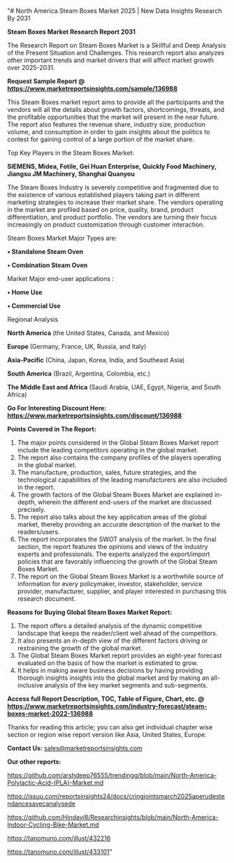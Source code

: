 "# North America Steam Boxes Market 2025 | New Data Insights Research By 2031

<strong>Steam Boxes Market Research Report 2031</strong>

The Research Report on Steam Boxes Market is a Skillful and Deep Analysis of the Present Situation and Challenges. This research report also analyzes other important trends and market drivers that will affect market growth over 2025-2031.

<strong>Request Sample Report @ <a href=https://www.marketreportsinsights.com/sample/136988>https://www.marketreportsinsights.com/sample/136988</a></strong>

This Steam Boxes market report aims to provide all the participants and the vendors will all the details about growth factors, shortcomings, threats, and the profitable opportunities that the market will present in the near future. The report also features the revenue share, industry size, production volume, and consumption in order to gain insights about the politics to contest for gaining control of a large portion of the market share.

Top Key Players in the Steam Boxes Market:

<strong>SIEMENS, Midea, Fotile, Gei Huan Enterprise, Quickly Food Machinery, Jiangsu JM Machinery, Shanghai Quanyou</strong>

The Steam Boxes Industry is severely competitive and fragmented due to the existence of various established players taking part in different marketing strategies to increase their market share. The vendors operating in the market are profiled based on price, quality, brand, product differentiation, and product portfolio. The vendors are turning their focus increasingly on product customization through customer interaction.

Steam Boxes Market Major Types are:

<strong>• Standalone Steam Oven

• Combination Steam Oven</strong>

Market Major end-user applications :

<strong>• Home Use

• Commercial Use</strong>

Regional Analysis

</u><strong><b>North America</b></strong> (the United States, Canada, and Mexico)

<strong><b>Europe </b></strong>(Germany, France, UK, Russia, and Italy)

<strong><b>Asia-Pacific</b></strong> (China, Japan, Korea, India, and Southeast Asia)

<strong><b>South America</b></strong> (Brazil, Argentina, Colombia, etc.)

<strong><b>The Middle East and Africa</b></strong> (Saudi Arabia, UAE, Egypt, Nigeria, and South Africa)

<strong>Go For Interesting Discount Here: <a href=https://www.marketreportsinsights.com/discount/136988>https://www.marketreportsinsights.com/discount/136988</a></strong>

<strong>Points Covered in The Report:</strong>
<ol>
  <li>The major points considered in the Global Steam Boxes Market report include the leading competitors operating in the global market.</li>
  <li>The report also contains the company profiles of the players operating in the global market.</li>
  <li>The manufacture, production, sales, future strategies, and the technological capabilities of the leading manufacturers are also included in the report.</li>
  <li>The growth factors of the Global Steam Boxes Market are explained in-depth, wherein the different end-users of the market are discussed precisely.</li>
  <li>The report also talks about the key application areas of the global market, thereby providing an accurate description of the market to the readers/users.</li>
  <li>The report incorporates the SWOT analysis of the market. In the final section, the report features the opinions and views of the industry experts and professionals. The experts analyzed the export/import policies that are favorably influencing the growth of the Global Steam Boxes Market.</li>
  <li>The report on the Global Steam Boxes Market is a worthwhile source of information for every policymaker, investor, stakeholder, service provider, manufacturer, supplier, and player interested in purchasing this research document.</li>
</ol>
<strong>Reasons for Buying Global Steam Boxes Market Report:</strong>

<ol>
  <li>The report offers a detailed analysis of the dynamic competitive landscape that keeps the reader/client well ahead of the competitors.</li>
  <li>It also presents an in-depth view of the different factors driving or restraining the growth of the global market.</li>
  <li>The Global Steam Boxes Market report provides an eight-year forecast evaluated on the basis of how the market is estimated to grow.</li>
  <li>It helps in making aware business decisions by having providing thorough insights insights into the global market and by making an all-inclusive analysis of the key market segments and sub-segments.</li>
</ol>
<strong>Access full Report Description, TOC, Table of Figure, Chart, etc. @ <a href=https://www.marketreportsinsights.com/industry-forecast/steam-boxes-market-2022-136988>https://www.marketreportsinsights.com/industry-forecast/steam-boxes-market-2022-136988</a></strong>


Thanks for reading this article; you can also get individual chapter wise section or region wise report version like Asia, United States, Europe.

<strong>Contact Us:</strong>
sales@marketreportsinsights.com

<strong>Our other reports:</strong>

<a href=https://github.com/arshdeep76555/trendingg/blob/main/North-America-Polylactic-Acid-(PLA)-Market.md>https://github.com/arshdeep76555/trendingg/blob/main/North-America-Polylactic-Acid-(PLA)-Market.md</a>

<a href=https://issuu.com/reportsinsights24/docs/cringjointsmarch2025aperudestendancesavecanalysede>https://issuu.com/reportsinsights24/docs/cringjointsmarch2025aperudestendancesavecanalysede</a>

<a href=https://github.com/Hindavi8/Researchinsights/blob/main/North-America-Indoor-Cycling-Bike-Market.md>https://github.com/Hindavi8/Researchinsights/blob/main/North-America-Indoor-Cycling-Bike-Market.md</a>

<a href=https://tanomuno.com/illust/432216>https://tanomuno.com/illust/432216</a>

<a href=https://tanomuno.com/illust/433101>https://tanomuno.com/illust/433101</a>"
